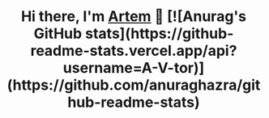 <h1 align="center">Hi there, I'm <a href="https://daniilshat.ru/" target="_blank">Artem</a> 👋
[![Anurag's GitHub stats](https://github-readme-stats.vercel.app/api?username=A-V-tor)](https://github.com/anuraghazra/github-readme-stats)


<!--
**A-V-tor/A-V-tor** is a ✨ _special_ ✨ repository because its `README.md` (this file) appears on your GitHub profile.

Here are some ideas to get you started:

- 🔭 I’m currently working on ...
- 🌱 I’m currently learning ...
- 👯 I’m looking to collaborate on ...
- 🤔 I’m looking for help with ...
- 💬 Ask me about ...
- 📫 How to reach me: ...
- 😄 Pronouns: ...
- ⚡ Fun fact: ...
-->
